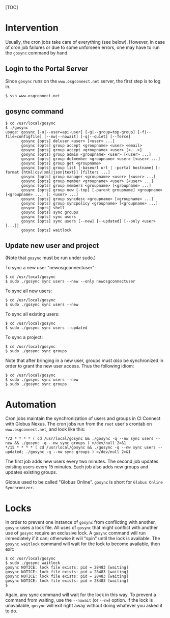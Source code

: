 [TOC]

[title]: - "Create user login and projects by manual intervention with gosync"


# Intervention

Usually, the cron jobs take care of everything (see below). However, in case of cron job failures or due to some unforseen 
errors, one may have to run the `gosync` command by hand. 

## Login to the Portal Server

Since `gosync` runs on the `www.osgconnect.net` server, the first step is to log in.

    $ ssh www.osgconnect.net

## gosync command 

    $ cd /usr/local/gosync
    $ ./gosync
    usage: gosync [-u|--user=api-user] [-g|--group=top-group] [-f|--file=configfile] [--nw|--nowait] [-q|--quiet] [--force] 
           gosync [opts] deluser <user> [<user> ...]
           gosync [opts] group accept <groupname> <user> <email>
           gosync [opts] group accept <groupname> <user> [<...>]
           gosync [opts] group admin <groupname> <user> [<user> ...]
           gosync [opts] group delmember <groupname> <user> [<user> ...]
           gosync [opts] group get <groupname>
           gosync [opts] group list [-baseurl url | -portal hostname] [-format {html|csv|xml|json|text}] [filters ...]
           gosync [opts] group manager <groupname> <user> [<user> ...]
           gosync [opts] group member <groupname> <user> [<user> ...]
           gosync [opts] group members <groupname> [<groupname> ...]
           gosync [opts] group new [-top] [-parent groupname] <groupname> [<groupname> ...] [: <user> ...]
           gosync [opts] group syncdesc <groupname> [<groupname> ...]
           gosync [opts] group syncpolicy <groupname> [<groupname> ...]
           gosync [opts] shell
           gosync [opts] sync groups
           gosync [opts] sync users
           gosync [opts] sync users [--new] [--updated] [--only <user> [...]]
           gosync [opts] waitlock
           
## Update new user and project

(Note that `gosync` must be run under sudo.)

To sync a new user "newosgconnectuser":

    $ cd /usr/local/gosync
    $ sudo ./gosync sync users --new --only newosgconnectuser

To sync all new users:

    $ cd /usr/local/gosync
    $ sudo ./gosync sync users --new

To sync all existing users:

    $ cd /usr/local/gosync
    $ sudo ./gosync sync users --updated

To sync a project:

    $ cd /usr/local/gosync
    $ sudo ./gosync sync groups

Note that after bringing in a new user, groups must _also_ be synchronized in order to grant the new user access. Thus the following idiom:

    $ cd /usr/local/gosync
    $ sudo ./gosync sync users --new
    $ sudo ./gosync sync groups



# Automation

Cron jobs maintain the synchronization of users and groups in CI Connect with Globus Nexus.  The cron jobs run from the `root` user's crontab on `www.osgconnect.net`, and look like this:

    */2 * * * * ( cd /usr/local/gosync && ./gosync -q --nw sync users --new && ./gosync -q --nw sync groups ) >/dev/null 2>&1
    */15 * * * * ( cd /usr/local/gosync && ./gosync -q --nw sync users --updated; ./gosync -q --nw sync groups ) >/dev/null 2>&1

The first job adds new users every two minutes.  The second job updates existing users every 15 minutes.  Each job also adds new groups and updates existing groups.

Globus used to be called "Globus Online". `gosync` is short for `Globus Online Synchronizer`.

# Locks

In order to prevent one instance of `gosync` from conflicting with another, `gosync` uses a lock file. All uses of `gosync` that might conflict with another use of `gosync` require an exclusive lock.  A `gosync` command will run immediately if it can; otherwise it will "spin" until the lock is available.  The `gosync waitlock` command will wait for the lock to become available, then exit:

    $ cd /usr/local/gosync
    $ sudo ./gosync waitlock
    gosync NOTICE: lock file exists: pid = 28483 [waiting]
    gosync NOTICE: lock file exists: pid = 28483 [waiting]
    gosync NOTICE: lock file exists: pid = 28483 [waiting]
    gosync NOTICE: lock file exists: pid = 28483 [waiting]
    $ 

Again, any sync command will wait for the lock in this way.  To prevent a command from waiting, use the `--nowait` (or `--nw`) option. If the lock is unavailable, `gosync` will exit right away without doing whatever you asked it to do.
